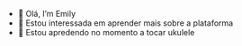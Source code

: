 - 👋 Olá, I’m Emily
- 👀 Estou interessada em aprender mais sobre a plataforma
- 🌱 Estou apredendo no momento a tocar ukulele
